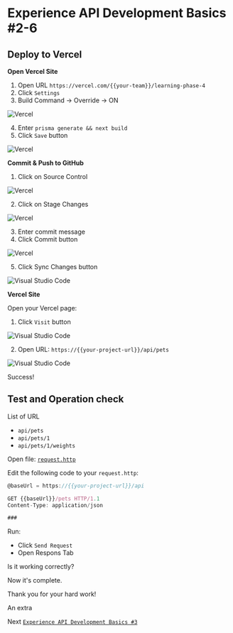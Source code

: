 # Experience API Development Basics #2-6

## Deploy to Vercel

**Open Vercel Site**

1. Open URL `https://vercel.com/{{your-team}}/learning-phase-4`
2. Click `Settings`
3. Build Command -> Override -> ON

![Vercel](./images/2/23.png)

4. Enter `prisma generate && next build`
5. Click `Save` button

![Vercel](./images/2/24.png)

**Commit & Push to GitHub**

1. Click on Source Control

![Vercel](./images/2/25.png)

2. Click on Stage Changes

![Vercel](./images/2/26.png)

3. Enter commit message
4. Click Commit button

![Vercel](./images/2/27.png)

5. Click Sync Changes button

![Visual Studio Code](./images/2/12.png)

**Vercel Site**

Open your Vercel page:

1. Click `Visit` button

![Visual Studio Code](./images/2/28.png)

2. Open URL: `https://{{your-project-url}}/api/pets`

![Visual Studio Code](./images/2/29.png)

Success!

## Test and Operation check

List of URL

- `api/pets`
- `api/pets/1`
- `api/pets/1/weights`

Open file: [`request.http`](../request.http)

Edit the following code to your `request.http`:

```ts
@baseUrl = https://{{your-project-url}}/api

GET {{baseUrl}}/pets HTTP/1.1
Content-Type: application/json

###
```

Run:

- Click `Send Request`
- Open Respons Tab

Is it working correctly?

Now it's complete.

Thank you for your hard work!

An extra

Next [`Experience API Development Basics #3`](./3-experience-front-development-1.md)
